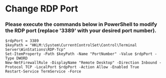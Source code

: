 # Change RDP Port

### Please execute the commands below in PowerShell to modify the RDP port (replace '3389' with your desired port number).

`$rdpPort = 3389`\
`$keyPath = "HKLM:\System\CurrentControlSet\Control\Terminal Server\WinStations\RDP-Tcp"`\
`Set-ItemProperty -Path $keyPath -Name "PortNumber" -Value $rdpPort -Type DWORD`\
`New-NetFirewallRule -DisplayName "Remote Desktop" -Direction Inbound -Protocol TCP -LocalPort $rdpPort -Action Allow -Enabled True`\
`Restart-Service TermService -Force`





